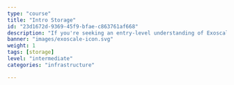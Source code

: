 ```yaml
---
type: "course"
title: "Intro Storage"
id: "23d1672d-9369-45f9-bfae-c863761af668"
description: "If you're seeking an entry-level understanding of Exoscale's storage solutions, our Level 100 course is an ideal starting point for non-technical individuals. This course lays the foundation for all the pertinent general and cloud storage topics. You'll dive into the advantages and considerations regarding data storage, including performance, scalability, and integrity. We'll cover essential concepts and terminology to understand storage types and capabilities and explain why efficient and secure storage is crucial in modern IT infrastructures."
banner: "images/exoscale-icon.svg"
weight: 1
tags: [storage]
level: "intermediate"
categories: "infrastructure"

---
```

